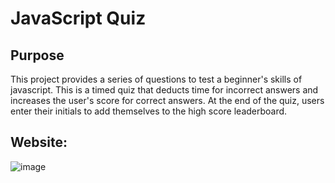 # JavaScript Quiz

## Purpose
This project provides a series of questions to test a beginner's skills of javascript. This is a timed quiz that deducts time for incorrect answers and increases the user's score for correct answers. At the end of the quiz, users enter their initials to add themselves to the high score leaderboard. 

## Website:

![image](https://user-images.githubusercontent.com/75647359/148103713-40030c1c-7acf-42d4-bd36-63a207d670b6.png)


